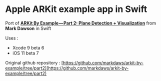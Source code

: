 #  Apple ARKit example app in Swift

Port of [**ARKit By Example — Part 2: Plane Detection + Visualization**](https://blog.markdaws.net/arkit-by-example-part-2-plane-detection-visualization-10f05876d53) from **Mark Dawson** in Swift

Uses :
* Xcode 9 beta 6
* iOS 11 beta 7

Original github repository : [https://github.com/markdaws/arkit-by-example/tree/part2](https://github.com/markdaws/arkit-by-example/tree/part2)


